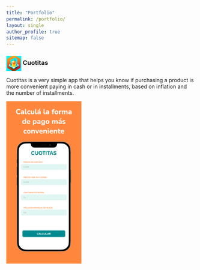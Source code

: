 ```yaml
---
title: "Portfolio"
permalink: /portfolio/
layout: single
author_profile: true
sitemap: false
---
```

<h3><img align="center" height="40" width="40" src="../assets/portfolio/cuotitas/icon.png">  Cuotitas</h3>

Cuotitas is a very simple app that helps you know if purchasing a product is more convenient paying in cash or in installments, based on inflation and the number of installments.

<img src="../assets/portfolio/cuotitas/1.png" alt="alt text" width="200"/>